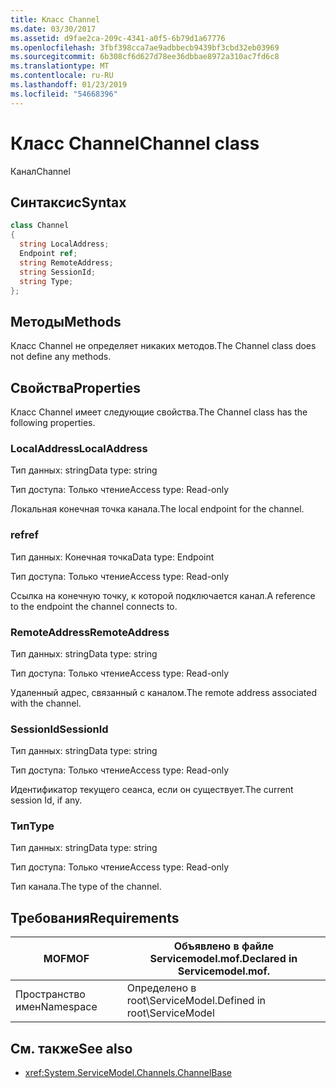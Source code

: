```yaml
---
title: Класс Channel
ms.date: 03/30/2017
ms.assetid: d9fae2ca-209c-4341-a0f5-6b79d1a67776
ms.openlocfilehash: 3fbf398cca7ae9adbbecb9439bf3cbd32eb03969
ms.sourcegitcommit: 6b308cf6d627d78ee36dbbae8972a310ac7fd6c8
ms.translationtype: MT
ms.contentlocale: ru-RU
ms.lasthandoff: 01/23/2019
ms.locfileid: "54668396"
---
```

# <a name="channel-class"></a><span data-ttu-id="76626-102">Класс Channel</span><span class="sxs-lookup"><span data-stu-id="76626-102">Channel class</span></span>
<span data-ttu-id="76626-103">Канал</span><span class="sxs-lookup"><span data-stu-id="76626-103">Channel</span></span>  
  
## <a name="syntax"></a><span data-ttu-id="76626-104">Синтаксис</span><span class="sxs-lookup"><span data-stu-id="76626-104">Syntax</span></span>  
  
```csharp
class Channel  
{  
  string LocalAddress;  
  Endpoint ref;  
  string RemoteAddress;  
  string SessionId;  
  string Type;  
};  
```  
  
## <a name="methods"></a><span data-ttu-id="76626-105">Методы</span><span class="sxs-lookup"><span data-stu-id="76626-105">Methods</span></span>  
 <span data-ttu-id="76626-106">Класс Channel не определяет никаких методов.</span><span class="sxs-lookup"><span data-stu-id="76626-106">The Channel class does not define any methods.</span></span>  
  
## <a name="properties"></a><span data-ttu-id="76626-107">Свойства</span><span class="sxs-lookup"><span data-stu-id="76626-107">Properties</span></span>  
 <span data-ttu-id="76626-108">Класс Channel имеет следующие свойства.</span><span class="sxs-lookup"><span data-stu-id="76626-108">The Channel class has the following properties.</span></span>  
  
### <a name="localaddress"></a><span data-ttu-id="76626-109">LocalAddress</span><span class="sxs-lookup"><span data-stu-id="76626-109">LocalAddress</span></span>  
 <span data-ttu-id="76626-110">Тип данных: string</span><span class="sxs-lookup"><span data-stu-id="76626-110">Data type: string</span></span>  
  
 <span data-ttu-id="76626-111">Тип доступа: Только чтение</span><span class="sxs-lookup"><span data-stu-id="76626-111">Access type: Read-only</span></span>  
  
 <span data-ttu-id="76626-112">Локальная конечная точка канала.</span><span class="sxs-lookup"><span data-stu-id="76626-112">The local endpoint for the channel.</span></span>  
  
### <a name="ref"></a><span data-ttu-id="76626-113">ref</span><span class="sxs-lookup"><span data-stu-id="76626-113">ref</span></span>  
 <span data-ttu-id="76626-114">Тип данных: Конечная точка</span><span class="sxs-lookup"><span data-stu-id="76626-114">Data type: Endpoint</span></span>  
  
 <span data-ttu-id="76626-115">Тип доступа: Только чтение</span><span class="sxs-lookup"><span data-stu-id="76626-115">Access type: Read-only</span></span>  
  
 <span data-ttu-id="76626-116">Ссылка на конечную точку, к которой подключается канал.</span><span class="sxs-lookup"><span data-stu-id="76626-116">A reference to the endpoint the channel connects to.</span></span>  
  
### <a name="remoteaddress"></a><span data-ttu-id="76626-117">RemoteAddress</span><span class="sxs-lookup"><span data-stu-id="76626-117">RemoteAddress</span></span>  
 <span data-ttu-id="76626-118">Тип данных: string</span><span class="sxs-lookup"><span data-stu-id="76626-118">Data type: string</span></span>  
  
 <span data-ttu-id="76626-119">Тип доступа: Только чтение</span><span class="sxs-lookup"><span data-stu-id="76626-119">Access type: Read-only</span></span>  
  
 <span data-ttu-id="76626-120">Удаленный адрес, связанный с каналом.</span><span class="sxs-lookup"><span data-stu-id="76626-120">The remote address associated with the channel.</span></span>  
  
### <a name="sessionid"></a><span data-ttu-id="76626-121">SessionId</span><span class="sxs-lookup"><span data-stu-id="76626-121">SessionId</span></span>  
 <span data-ttu-id="76626-122">Тип данных: string</span><span class="sxs-lookup"><span data-stu-id="76626-122">Data type: string</span></span>  
  
 <span data-ttu-id="76626-123">Тип доступа: Только чтение</span><span class="sxs-lookup"><span data-stu-id="76626-123">Access type: Read-only</span></span>  
  
 <span data-ttu-id="76626-124">Идентификатор текущего сеанса, если он существует.</span><span class="sxs-lookup"><span data-stu-id="76626-124">The current session Id, if any.</span></span>  
  
### <a name="type"></a><span data-ttu-id="76626-125">Тип</span><span class="sxs-lookup"><span data-stu-id="76626-125">Type</span></span>  
 <span data-ttu-id="76626-126">Тип данных: string</span><span class="sxs-lookup"><span data-stu-id="76626-126">Data type: string</span></span>  
  
 <span data-ttu-id="76626-127">Тип доступа: Только чтение</span><span class="sxs-lookup"><span data-stu-id="76626-127">Access type: Read-only</span></span>  
  
 <span data-ttu-id="76626-128">Тип канала.</span><span class="sxs-lookup"><span data-stu-id="76626-128">The type of the channel.</span></span>  
  
## <a name="requirements"></a><span data-ttu-id="76626-129">Требования</span><span class="sxs-lookup"><span data-stu-id="76626-129">Requirements</span></span>  
  
|<span data-ttu-id="76626-130">MOF</span><span class="sxs-lookup"><span data-stu-id="76626-130">MOF</span></span>|<span data-ttu-id="76626-131">Объявлено в файле Servicemodel.mof.</span><span class="sxs-lookup"><span data-stu-id="76626-131">Declared in Servicemodel.mof.</span></span>|  
|---------|-----------------------------------|  
|<span data-ttu-id="76626-132">Пространство имен</span><span class="sxs-lookup"><span data-stu-id="76626-132">Namespace</span></span>|<span data-ttu-id="76626-133">Определено в root\ServiceModel.</span><span class="sxs-lookup"><span data-stu-id="76626-133">Defined in root\ServiceModel</span></span>|  
  
## <a name="see-also"></a><span data-ttu-id="76626-134">См. также</span><span class="sxs-lookup"><span data-stu-id="76626-134">See also</span></span>
- <xref:System.ServiceModel.Channels.ChannelBase>
